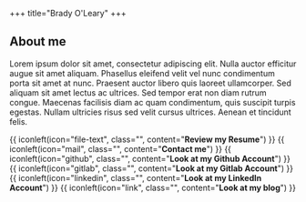 +++
title="Brady O'Leary"
+++

## About me

Lorem ipsum dolor sit amet, consectetur adipiscing elit. Nulla auctor efficitur augue sit amet aliquam.
Phasellus eleifend velit vel nunc condimentum porta sit amet at nunc. Praesent auctor libero quis
laoreet
ullamcorper. Sed aliquam sit amet lectus ac ultrices. Sed tempor erat non diam rutrum congue. Maecenas
facilisis diam ac quam condimentum, quis suscipit turpis egestas. Nullam ultricies risus sed velit
cursus
ultrices. Aenean et tincidunt felis.

{{ iconleft(icon="file-text", class="", content="<b>Review my Resume</b>") }}
{{ iconleft(icon="mail", class="", content="<b>Contact me</b>") }}
{{ iconleft(icon="github", class="", content="<b>Look at my Github Account</b>") }}
{{ iconleft(icon="gitlab", class="", content="<b>Look at my Gitlab Account</b>") }}
{{ iconleft(icon="linkedin", class="", content="<b>Look at my LinkedIn Account</b>") }}
{{ iconleft(icon="link", class="", content="<b>Look at my blog</b>") }}